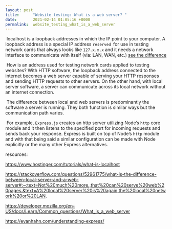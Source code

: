 ```yaml
---
layout: post
title:      "Website testing: What is a web server? "
date:       2021-02-14 01:05:16 +0000
permalink:  website_testing_what_is_a_web_server
---
```


​	localhost is a loopback addresses in which the IP point to your computer. A loopback address is a special IP address `reserved `for use in testing network cards that always looks like `127.x.x.x` and it needs a network interface to communicate with itself (via: LAN, WAN, etc.) [see the difference](https://network-support.com/what-is-the-difference-between-a-lan-and-wan-network/)

​	How is an address used for testing network cards applied to testing websites? With HTTP software, the loopback address connected to the internet becomes a web server capable of serving your HTTP responses and sending HTTP requests to other servers. On the other hand, with local server software, a  server can communicate across its local network without an internet connection.

​	The difference between local and web servers is predominantly the software a server is running. They both function is similar ways but the communication path varies.

​	For example,  `Express.js` creates an http server utilizing Node’s `http` core module and it then listens to the specified port for incoming requests and sends back your response. Express is built on top of Node’s `http` module and with that being said a similar configuration can be made with Node explicitly or the many other Express alternatives.



resources: 

https://www.hostinger.com/tutorials/what-is-localhost

https://stackoverflow.com/questions/52961775/what-is-the-difference-between-local-server-and-a-web-server#:~:text=Not%20much%20more.,that%20can%20serve%20web%20pages.&text=A%20local%20server%20is%20again,the%20local%20network%20or%20LAN.

https://developer.mozilla.org/en-US/docs/Learn/Common_questions/What_is_a_web_server

https://evanhahn.com/understanding-express/
